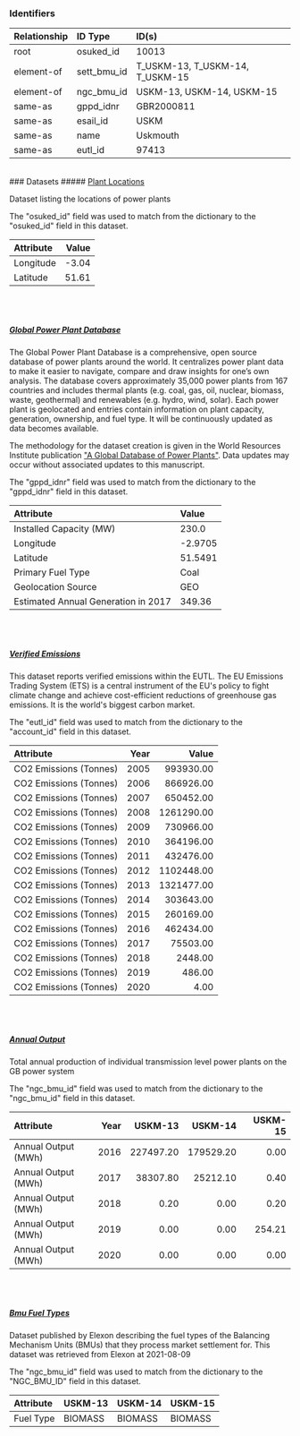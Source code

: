 ### Identifiers

| Relationship   | ID Type     | ID(s)                           |
|:---------------|:------------|:--------------------------------|
| root           | osuked_id   | 10013                           |
| element-of     | sett_bmu_id | T_USKM-13, T_USKM-14, T_USKM-15 |
| element-of     | ngc_bmu_id  | USKM-13, USKM-14, USKM-15       |
| same-as        | gppd_idnr   | GBR2000811                      |
| same-as        | esail_id    | USKM                            |
| same-as        | name        | Uskmouth                        |
| same-as        | eutl_id     | 97413                           |

<br>
### Datasets
##### <a href="https://raw.githubusercontent.com/OSUKED/Dictionary-Datasets/main/datasets/plant-locations/datapackage.json">Plant Locations</a>

Dataset listing the locations of power plants

The "osuked_id" field was used to match from the dictionary to the "osuked_id" field in this dataset.

| Attribute   |   Value |
|:------------|--------:|
| Longitude   |   -3.04 |
| Latitude    |   51.61 |

<br><br>
##### <a href="https://raw.githubusercontent.com/OSUKED/Dictionary-Datasets/main/datasets/global-power-plant-database/datapackage.json">Global Power Plant Database</a>

The Global Power Plant Database is a comprehensive, open source database of power plants around the world. It centralizes power plant data to make it easier to navigate, compare and draw insights for one’s own analysis. The database covers approximately 35,000 power plants from 167 countries and includes thermal plants (e.g. coal, gas, oil, nuclear, biomass, waste, geothermal) and renewables (e.g. hydro, wind, solar). Each power plant is geolocated and entries contain information on plant capacity, generation, ownership, and fuel type. It will be continuously updated as data becomes available. 

The methodology for the dataset creation is given in the World Resources Institute publication ["A Global Database of Power Plants"](https://www.wri.org/research/global-database-power-plants). Data updates may occur without associated updates to this manuscript.

The "gppd_idnr" field was used to match from the dictionary to the "gppd_idnr" field in this dataset.

| Attribute                           | Value   |
|:------------------------------------|:--------|
| Installed Capacity (MW)             | 230.0   |
| Longitude                           | -2.9705 |
| Latitude                            | 51.5491 |
| Primary Fuel Type                   | Coal    |
| Geolocation Source                  | GEO     |
| Estimated Annual Generation in 2017 | 349.36  |

<br><br>
##### <a href="https://raw.githubusercontent.com/OSUKED/Dictionary-Datasets/main/datasets/verified-emissions/datapackage.json">Verified Emissions</a>

This dataset reports verified emissions within the EUTL. The EU Emissions Trading System (ETS) is a central instrument of the EU's policy to fight climate change and achieve cost-efficient reductions of greenhouse gas emissions. It is the world's biggest carbon market.

The "eutl_id" field was used to match from the dictionary to the "account_id" field in this dataset.

| Attribute              |   Year |      Value |
|:-----------------------|-------:|-----------:|
| CO2 Emissions (Tonnes) |   2005 |  993930.00 |
| CO2 Emissions (Tonnes) |   2006 |  866926.00 |
| CO2 Emissions (Tonnes) |   2007 |  650452.00 |
| CO2 Emissions (Tonnes) |   2008 | 1261290.00 |
| CO2 Emissions (Tonnes) |   2009 |  730966.00 |
| CO2 Emissions (Tonnes) |   2010 |  364196.00 |
| CO2 Emissions (Tonnes) |   2011 |  432476.00 |
| CO2 Emissions (Tonnes) |   2012 | 1102448.00 |
| CO2 Emissions (Tonnes) |   2013 | 1321477.00 |
| CO2 Emissions (Tonnes) |   2014 |  303643.00 |
| CO2 Emissions (Tonnes) |   2015 |  260169.00 |
| CO2 Emissions (Tonnes) |   2016 |  462434.00 |
| CO2 Emissions (Tonnes) |   2017 |   75503.00 |
| CO2 Emissions (Tonnes) |   2018 |    2448.00 |
| CO2 Emissions (Tonnes) |   2019 |     486.00 |
| CO2 Emissions (Tonnes) |   2020 |       4.00 |

<br><br>
##### <a href="https://raw.githubusercontent.com/OSUKED/Dictionary-Datasets/main/datasets/annual-output/datapackage.json">Annual Output</a>

Total annual production of individual transmission level power plants on the GB power system

The "ngc_bmu_id" field was used to match from the dictionary to the "ngc_bmu_id" field in this dataset.

| Attribute           |   Year |   USKM-13 |   USKM-14 |   USKM-15 |
|:--------------------|-------:|----------:|----------:|----------:|
| Annual Output (MWh) |   2016 | 227497.20 | 179529.20 |      0.00 |
| Annual Output (MWh) |   2017 |  38307.80 |  25212.10 |      0.40 |
| Annual Output (MWh) |   2018 |      0.20 |      0.00 |      0.20 |
| Annual Output (MWh) |   2019 |      0.00 |      0.00 |    254.21 |
| Annual Output (MWh) |   2020 |      0.00 |      0.00 |      0.00 |

<br><br>
##### <a href="https://raw.githubusercontent.com/OSUKED/Dictionary-Datasets/main/datasets/bmu-fuel-types/datapackage.json">Bmu Fuel Types</a>

Dataset published by Elexon describing the fuel types of the Balancing Mechanism Units (BMUs) that they process market settlement for. This dataset was retrieved from Elexon at 2021-08-09

The "ngc_bmu_id" field was used to match from the dictionary to the "NGC_BMU_ID" field in this dataset.

| Attribute   | USKM-13   | USKM-14   | USKM-15   |
|:------------|:----------|:----------|:----------|
| Fuel Type   | BIOMASS   | BIOMASS   | BIOMASS   |
